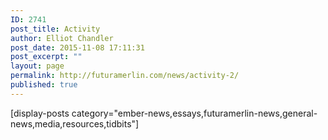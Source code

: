 ```yaml
---
ID: 2741
post_title: Activity
author: Elliot Chandler
post_date: 2015-11-08 17:11:31
post_excerpt: ""
layout: page
permalink: http://futuramerlin.com/news/activity-2/
published: true
---
```

[display-posts category="ember-news,essays,futuramerlin-news,general-news,media,resources,tidbits"]